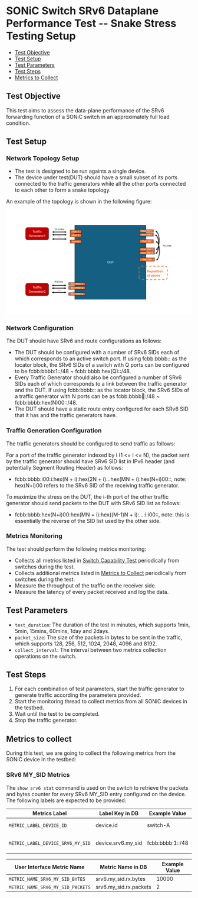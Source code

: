 # SONiC Switch SRv6 Dataplane Performance Test -- Snake Stress Testing Setup

- [Test Objective](#test-objective)
- [Test Setup](#test-setup)
- [Test Parameters](#test-parameters)
- [Test Steps](#test-steps)
- [Metrics to Collect](#metrics-to-collect)

## Test Objective

This test aims to assess the data-plane performance of the SRv6 forwarding function of a SONiC switch in an approximately full load condition.

## Test Setup

### Network Topology Setup

- The test is designed to be run againts a single device.
- The device under test(DUT) should have a small subset of its ports connected to the traffic generators while all the other ports connected to each other to form a snake topology.

An example of the topology is shown in the following figure:

![Snake Topology](./assets/snake_topo.png)

### Network Configuration

The DUT should have SRv6 and route configurations as follows:
- The DUT should be configured with a number of SRv6 SIDs each of which corresponds to an active switch port. If using fcbb:bbbb:: as the locator block, the SRv6 SIDs of a switch with Q ports can be configured to be fcbb:bbbb:1::/48 ~ fcbb:bbbb:hex(Q)::/48.
- Every Traffic Generator should also be configured a number of SRv6 SIDs each of which corresponds to a link between the traffic generator and the DUT. If using fcbb:bbbb:: as the locator block, the SRv6 SIDs of a traffic generator with N ports can be as fcbb:bbbb:100::/48 ~ fcbb:bbbb:hex(N)00::/48.
- The DUT should have a static route entry configured for each SRv6 SID that it has and the traffic generators have.

### Traffic Generation Configuration

The traffic generators should be configured to send traffic as follows:

For a port of the traffic generator indexed by i (1 <= i <= N), the packet sent by the traffic generator should have SRv6 SID list in IPv6 header (and potentially Segment Routing Header) as follows:
- fcbb:bbbb:i00:i:hex(N + i):hex(2N + i)...hex(MN + i):hex(N+i)00::, note: hex(N+i)00 refers to the SRv6 SID of the receiving traffic generator.

To maximize the stress on the DUT, the i-th port of the other traffic generator should send packets to the DUT with SRv6 SID list as follows:

- fcbb:bbbb:hex(N+i)00:hex(MN + i):hex((M-1)N + i):...:i:i00::, note: this is essentially the reverse of the SID list used by the other side.

### Metrics Monitoring

The test should perform the following metrics monitoring:
- Collects all metrics listed in [Switch Capability Test](./switch_capacity_test.md) periodically from switches during the test.
- Collects additional metrics listed in [Metrics to Collect](#metrics-to-collect) periodically from switches during the test.
- Measure the throughput of the traffic on the receiver side.
- Measure the latency of every packet received and log the data.


## Test Parameters

- `test_duration`: The duration of the test in minutes, which supports 1min, 5min, 15mins, 60mins, 1day and 2days.
- `packet_size`: The size of the packets in bytes to be sent in the traffic, which supports 128, 256, 512, 1024, 2048, 4096 and 8192.
- `collect_interval`: The interval between two metrics collection operations on the switch.

## Test Steps

1. For each combination of test parameters, start the traffic generator to generate traffic according the parameters provided.
2. Start the monitoring thread to collect metrics from all SONiC devices in the testbed.
3. Wait until the test to be completed.
4. Stop the traffic generator.

## Metrics to collect

During this test, we are going to collect the following metrics from the SONiC device in the testbed:

### SRv6 MY_SID Metrics

The `show srv6 stat` command is used on the switch to retrieve the packets and bytes counter for every SRv6 MY_SID entry configured on the device. The following labels are expected to be provided:

| Metrics Label                     | Label Key in DB  | Example Value   |     Description   |
|-----------------------------------|------------------|-----------------|-------------------|
| `METRIC_LABEL_DEVICE_ID`          | device.id        | switch-A        | Switch Identifier |
| `METRIC_LABEL_DEVICE_SRV6_MY_SID` | device.srv6.my_sid | fcbb:bbbb:1::/48 | IP Prefix of the SRv6 SID entry |

| User Interface Metric Name             | Metric Name in DB               | Example Value       |
|----------------------------------------|---------------------------------|---------------------|
| `METRIC_NAME_SRV6_MY_SID_BYTES`        | srv6.my_sid.rx.bytes               | 10000               |
| `METRIC_NAME_SRV6_MY_SID_PACKETS`      | srv6.my_sid.rx.packets             | 2                   |